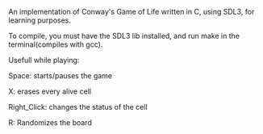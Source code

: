 An implementation of Conway's Game of Life written in C, using SDL3, for learning purposes.

To compile, you must have the SDL3 lib installed, and run make in the terminal(compiles with gcc).

Usefull while playing:

Space: starts/pauses the game

X: erases every alive cell

Right_Click: changes the status of the cell

R: Randomizes the board

